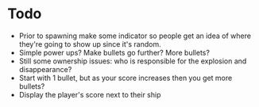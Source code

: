 # Todo

* Prior to spawning make some indicator so people get an idea of where they're going to show up since it's random.
* Simple power ups? Make bullets go further? More bullets?
* Still some ownership issues: who is responsible for the explosion and disappearance?
* Start with 1 bullet, but as your score increases then you get more bullets?
* Display the player's score next to their ship
